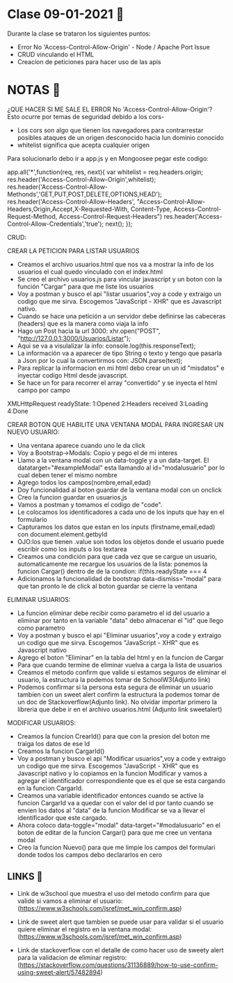 # Clase 09-01-2021  👻

Durante la clase se trataron los siguientes puntos:
- Error No 'Access-Control-Allow-Origin' - Node / Apache Port Issue
- CRUD vinculando el HTML
- Creacion de peticiones para hacer uso de las apis


# NOTAS   🦇
¿QUE HACER SI ME SALE EL ERROR No 'Access-Control-Allow-Origin'?
Esto ocurre por temas de seguridad debido a los cors-
- Los cors son algo que tienen los navegadores para contrarrestar posibles ataques de un origen desconocido hacia lun dominio conocido
- whitelist significa que acepta cualquier origen

Para solucionarlo debo ir a app.js y en Mongoosee  pegar este codigo:

app.all('*',function(req, res, next){
    	var whitelist = req.headers.origin;
    	res.header('Access-Control-Allow-Origin',whitelist);	
    	res.header('Access-Control-Allow-Methonds','GET,PUT,POST,DELETE,OPTIONS,HEAD');		
    	res.header('Access-Control-Allow-Headers', "Access-Control-Allow-Headers,Origin,Accept,X-Requested-With, Content-Type, Access-Control-Request-Method, Access-Control-Request-Headers")
    	res.header('Access-Control-Allow-Credentials','true');
next();
});

CRUD:

CREAR LA PETICION PARA LISTAR USUARIOS
- Creamos el archivo usuarios.html que nos va a mostrar la info de los usuarios el cual quedo vinculado con el index.html
- Se creo el archivo usuarios.js para vincular javascript y un boton con la función "Cargar" para que me liste los usuarios
- Voy a postman y busco el api "listar usuarios",voy a code y extraigo un codigo que me sirva. Escogemos "JavaScript - XHR" que es Javascript nativo.
- Cuando se hace una petición a un servidor debe definirse las cabeceras (headers) que es la manera como viaja la info
- Hago un Post hacia la url 3000: xhr.open("POST", "http://127.0.0.1:3000/Usuarios/Listar");
- Aqui se va a visulalizar la info: console.log(this.responseText);
- La información va a aparecer de tipo String o texto y tengo que pasarla a Json por lo cual la convertirmos con: JSON.parse(text);
- Para replicar la informacion en mi html debo crear un un id "misdatos" e inyectar codigo Html desde javascript.
- Se hace un for para recorrer el array "convertido" y se inyecta el html campo por campo

XMLHttpRequest readyState:
1:Opened
2:Headers received
3:Loading
4:Done

CREAR BOTON QUE HABILITE UNA VENTANA MODAL PARA INGRESAR UN NUEVO USUARIO:
- Una ventana aparece cuando uno le da click
- Voy a Bootstrap->Modals: Copio y pego el de mi interes
- Llamo a la ventana modal con un data-toggle y a un data-target. El datatarget="#exampleModal" esta llamando al id="modalusuario" por lo cual deben tener el mismo nombre
- Agrego todos los campos(nombre,email,edad)
- Doy funcionalidad al boton guardar de la ventana modal con un onclick
- Creo la funcion guardar en usuarios,js
- Vamos a postman y tomamos el codigo de "code".
- Le colocamos los identificadores a cada uno de los inputs que hay en el formulario
- Capturamos los datos que estan en los inputs (firstname,email,edad) con document.element.getbyId
- OJO:los que tienen .value son todos los objetos donde el usuario puede escribir como los inputs o los textarea
- Creamos una condición para que cada vez que se cargue un usuario, automaticamente me recargue los usuarios de la lista: ponemos la funcion Cargar() dentro de de la condion: if(this.readyState === 4
- Adicionamos la funcionalidad de bootstrap data-dismiss="modal" para que tan pronto le de click al boton guardar se cierre la ventana

ELIMINAR USUARIOS:
- La funcion eliminar debe recibir como parametro el id del usuario a eliminar por tanto en la variable "data" debo almacenar el "id" que llego como parametro
- Voy a postman y busco el api "Eliminar usuarios",voy a code y extraigo un codigo que me sirva. Escogemos "JavaScript - XHR" que es Javascript nativo
- Agrego el boton "Eliminar" en la tabla del html y en la funcion de Cargar
- Para que cuando termine de eliminar vuelva a carga la lista de usuarios 
- Creamos el metodo confirm que valide si estamos seguros de eliminar el usuario, la estructura la podemos tomar de SchoolW3(Adjunto link)
- Podemos confirmar si la persona esta segura de eliminar un usuario tambien con un sweet alert confirm la estructura la podemos tomar de un doc de Stackoverflow(Adjunto link). No olvidar importar primero la libreria que debe ir en el archivo usuarios.html (Adjunto link sweetalert)

MODIFICAR USUARIOS:
- Creamos la funcion CrearId() para que con la presion del boton me traiga los datos de ese Id
- Creamos la funcion CargarId()
- Voy a postman y busco el api "Modificar usuarios",voy a code y extraigo un codigo que me sirva. Escogemos "JavaScript - XHR" que es Javascript nativo y lo copiamos en la funcion Modificar y vamos a agregar el identificador correspondiente que es el que se esta cargando en la funcion CargarId.
- Creamos una variable identificador entonces cuando se active la funcion CargarId va a quedar con el valor del id por tanto cuando se envien los datos al "data" de la funcion Modificar se va a llevar el identificador que este cargado.
- Ahora coloco data-toggle="modal" data-target="#modalusuario" en el boton de editar de la funcion Cargar() para que me cree un ventana modal
- Creo la funcion Nuevo() para que me limpie los campos del formulari donde todos los campos debo declararlos en cero


## LINKS  🍍
- Link de w3school que muestra el uso del metodo confirm para que valide si vamos a eliminar el usuario: 
(https://www.w3schools.com/jsref/met_win_confirm.asp)

- Link de  sweet alert que tambien se puede usar para validar si el usuario quiere eliminar el registro en la ventana modal:(https://www.w3schools.com/jsref/met_win_confirm.asp)
- Link de stackoverflow con el detalle de como hacer uso de sweety alert para la validacion de eliminar registro:
(https://stackoverflow.com/questions/31136889/how-to-use-confirm-using-sweet-alert/57482894)